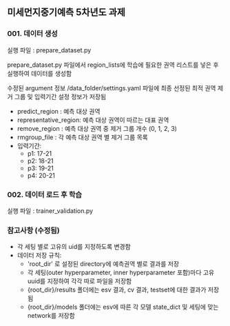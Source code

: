 ## 미세먼지중기예측 5차년도 과제

### 001. 데이터 생성

실행 파일 : prepare_dataset.py

prepare_dataset.py 파일에서 region_lists에 학습에 필요한 권역 리스트를 넣은 후 실행하여 데이터를 생성함

수정된 argument 정보
/data_folder/settings.yaml 파일에 최종 선정된 최적 권역 제거 그룹 및 입력기간 설정 정보가 저장됨
 - predict_region : 예측 대상 권역
 - representative_region: 예측 대상 권역이 따르는 대표 권역
 - remove_region : 예측 대상 권역 중 제거 그룹 개수 (0, 1, 2, 3)
 - rmgroup_file : 각 예측 대상 권역 별 제거 그룹 목록
 - 입력기간:
   - p1: 17-21
   - p2: 18-21
   - p3: 19-21
   - p4: 20-21


### 002. 데이터 로드 후 학습

실행 파일 : trainer_validation.py

### 참고사항 (수정됨)

[//]: # ( - 데이터 생성과 데이터 학습시에 사용되는 .pkl 명명 규칙)

[//]: # ( - 예측권역_학습기간_제거권역그룹개수 &#40; ex : R4_62_20190101_20211231_rmgroup_0 &#41;)

[//]: # ( - 예측권역, 학습기간, 제거권역그룹을 모두 저장하여 학습시 사용하기 위함)

 - 각 세팅 별로 고유의 uid를 지정하도록 변경함
 - 데이터 저장 규칙:
   - 'root_dir' 로 설정된 directory에 예측권역 별로 결과를 저장
   - 각 세팅(outer hyperparameter, inner hyperparameter 포함)마다 고유 uuid를 지정하여 각각 따로 파일을 저장함
   - {root_dir}/results 폴더에는 esv 결과, cv 결과, testset에 대한 결과가 저장됨
   - {root_dir}/models 폴더에는 esv에 따른 각 모델 state_dict 및 세팅에 맞는 network를 저장함
